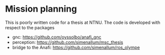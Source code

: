 # Mission planning
This is poorly written code for a thesis at NTNU. The code is developed with respect to the packages
  - gnc: https://github.com/oyssolbo/anafi_gnc
  - perception: https://github.com/simenallum/msc_thesis
  - bridge to the Anafi: https://github.com/simenallum/ros_olympe
 

